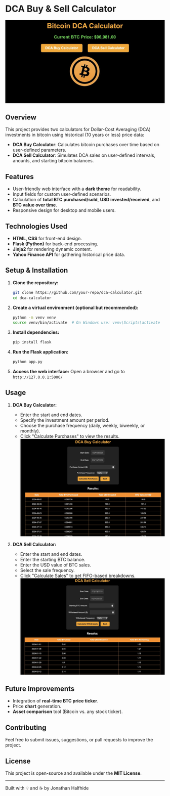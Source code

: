 # DCA Buy & Sell Calculator

![Home screenshot](static/images/home_screenshot.jpg)

## Overview
This project provides two calculators for Dollar-Cost Averaging (DCA) investments in bitcoin using historical (10 years or less) price data:
- **DCA Buy Calculator**: Calculates bitcoin purchases over time based on user-defined parameters.
- **DCA Sell Calculator**: Simulates DCA sales on user-defined intervals, anounts, and starting bitcoin balances.

## Features
- User-friendly web interface with a **dark theme** for readability.
- Input fields for custom user-defined scenarios.
- Calculation of **total BTC purchased/sold**, **USD invested/received**, and **BTC value over time**.
- Responsive design for desktop and mobile users.

## Technologies Used
- **HTML, CSS** for front-end design.
- **Flask (Python)** for back-end processing.
- **Jinja2** for rendering dynamic content.
- **Yahoo Finance API** for gathering historical price data.

## Setup & Installation
1. **Clone the repository:**
   ```sh
   git clone https://github.com/your-repo/dca-calculator.git
   cd dca-calculator
   ```
2. **Create a virtual environment (optional but recommended):**
   ```sh
   python -m venv venv
   source venv/bin/activate  # On Windows use: venv\Scripts\activate
   ```
3. **Install dependencies:**
   ```sh
   pip install flask
   ```
4. **Run the Flask application:**
   ```sh
   python app.py
   ```
5. **Access the web interface:**
   Open a browser and go to `http://127.0.0.1:5000/`

## Usage
1. **DCA Buy Calculator:**
   - Enter the start and end dates.
   - Specify the investment amount per period.
   - Choose the purchase frequency (daily, weekly, biweekly, or monthly).
   - Click "Calculate Purchases" to view the results.
![Buy screenshot](static/images/buy_screenshot.jpg)
   
2. **DCA Sell Calculator:**
   - Enter the start and end dates.
   - Enter the starting BTC balance. 
   - Enter the USD value of BTC sales.
   - Select the sale frequency.
   - Click "Calculate Sales" to get FIFO-based breakdowns.
![Sell screenshot](static/images/sell_screenshot.jpg)

## Future Improvements
- Integration of **real-time BTC price ticker**.
- Price **chart** generation.
- **Asset comparison** tool (Bitcoin vs. any stock ticker). 

## Contributing
Feel free to submit issues, suggestions, or pull requests to improve the project.

## License
This project is open-source and available under the **MIT License**.

---
Built with 💡 and ☕ by Jonathan Halfhide
